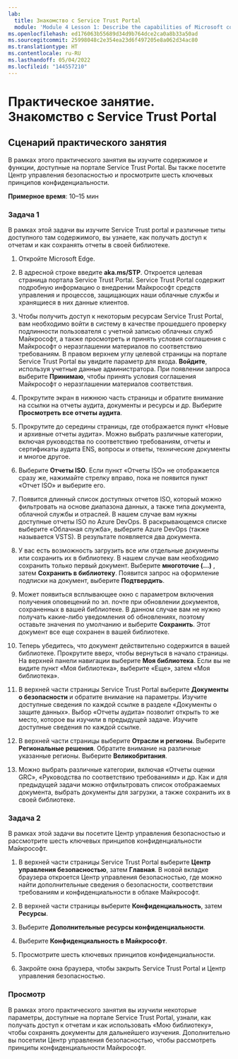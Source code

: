 ```yaml
---
lab:
  title: Знакомство с Service Trust Portal
  module: 'Module 4 Lesson 1: Describe the capabilities of Microsoft compliance solutions: Describe the compliance management capabilities of Microsoft'
ms.openlocfilehash: ed176063b55689d34d9b764dce2ca0a8b33a50ad
ms.sourcegitcommit: 25998048c2e354ea23d6f497205e8a062d34ac80
ms.translationtype: HT
ms.contentlocale: ru-RU
ms.lasthandoff: 05/04/2022
ms.locfileid: "144557210"
---
```

# <a name="lab-explore-the-service-trust-portal"></a>Практическое занятие. Знакомство с Service Trust Portal

## <a name="lab-scenario"></a>Сценарий практического занятия

В рамках этого практического занятия вы изучите содержимое и функции, доступные на портале Service Trust Portal. Вы также посетите Центр управления безопасностью и просмотрите шесть ключевых принципов конфиденциальности.

**Примерное время**: 10–15 мин

### <a name="task-1"></a>Задача 1

В рамках этой задачи вы изучите Service Trust portal и различные типы доступного там содержимого, вы узнаете, как получать доступ к отчетам и как сохранять отчеты в своей библиотеке.

1. Откройте Microsoft Edge.

1. В адресной строке введите **aka.ms/STP**.  Откроется целевая страница портала Service Trust Portal. Service Trust Portal содержит подробную информацию о внедрении Майкрософт средств управления и процессов, защищающих наши облачные службы и хранящиеся в них данные клиентов.

1. Чтобы получить доступ к некоторым ресурсам Service Trust Portal, вам необходимо войти в систему в качестве прошедшего проверку подлинности пользователя с учетной записью облачных служб Майкрософт, а также просмотреть и принять условия соглашения с Майкрософт о неразглашении материалов по соответствию требованиям. В правом верхнем углу целевой страницы на портале Service Trust Portal вы увидите параметр для входа.  **Войдите**, используя учетные данные администратора. При появлении запроса выберите **Принимаю**, чтобы принять условия соглашения Майкрософт о неразглашении материалов соответствия.

1. Прокрутите экран в нижнюю часть страницы и обратите внимание на ссылки на отчеты аудита, документы и ресурсы и др.  Выберите **Просмотреть все отчеты аудита**.

1. Прокрутите до середины страницы, где отображается пункт «Новые и архивные отчеты аудита».  Можно выбрать различные категории, включая руководства по соответствию требованиям, отчеты и сертификаты аудита ENS, вопросы и ответы, технические документы и многое другое.

1. Выберите **Отчеты ISO**.  Если пункт «Отчеты ISO» не отображается сразу же, нажимайте стрелку вправо, пока не появится пункт «Отчет ISO» и выберите его.

1. Появится длинный список доступных отчетов ISO, который можно фильтровать на основе диапазона данных, а также типа документа, облачной службы и отраслей.  В нашем случае вам нужны доступные отчеты ISO по Azure DevOps.  В раскрывающемся списке выберите «Облачная служба», выберите Azure DevOps (также называется VSTS).  В результате появляется два документа.

1. У вас есть возможность загрузить все или отдельные документы или сохранить их в библиотеку.  В нашем случае вам необходимо сохранить только первый документ.  Выберите **многоточие (...)** , затем **Сохранить в библиотеку**.  Появится запрос на оформление подписки на документ, выберите **Подтвердить**.

1. Может появиться всплывающее окно с параметром включения получения оповещений по эл. почте при обновлении документов, сохраненных в вашей библиотеке.  В данном случае вам не нужно получать какие-либо уведомления об обновлениях, поэтому оставьте значения по умолчанию и выберите **Сохранить**.  Этот документ все еще сохранен в вашей библиотеке.

1. Теперь убедитесь, что документ действительно содержится в вашей библиотеке. Прокрутите вверх, чтобы вернуться в начало страницы.  На верхней панели навигации выберите **Моя библиотека**.  Если вы не видите пункт «Моя библиотека», выберите «Еще», затем «Моя библиотека».

1. В верхней части страницы Service Trust Portal выберите **Документы о безопасности** и обратите внимание на параметры. Изучите доступные сведения по каждой ссылке в разделе «Документы о защите данных». Выбор «Отчеты аудита» позволит открыть то же место, которое вы изучили в предыдущей задаче.  Изучите доступные сведения по каждой ссылке.

1. В верхней части страницы выберите **Отрасли и регионы**.  Выберите **Региональные решения**. Обратите внимание на различные указанные регионы.  Выберите **Великобритания**.  

1. Можно выбрать различные категории,  включая «Отчеты оценки GRC», «Руководства по соответствию требованиям» и др.  Как и для предыдущей задачи можно отфильтровать список отображаемых документа, выбрать документы для загрузки, а также сохранить их в своей библиотеке.

### <a name="task-2"></a>Задача 2

В рамках этой задачи вы посетите Центр управления безопасностью и рассмотрите шесть ключевых принципов конфиденциальности Майкрософт.

1. В верхней части страницы Service Trust Portal выберите **Центр управления безопасностью**, затем **Главная**. В новой вкладке браузера откроется Центр управления безопасностью, где можно найти дополнительные сведения о безопасности, соответствии требованиям и конфиденциальности в облаке Майкрософт.

1. В верхней части страницы выберите **Конфиденциальность**, затем **Ресурсы**.

1. Выберите **Дополнительные ресурсы конфиденциальности**.

1. Выберите **Конфиденциальность в Майкрософт**.

1. Просмотрите шесть ключевых принципов конфиденциальности.

1. Закройте окна браузера, чтобы закрыть Service Trust Portal и Центр управления безопасностью.

### <a name="review"></a>Просмотр

В рамках этого практического занятия вы изучили некоторые параметры, доступные на портале Service Trust Portal, узнали, как получать доступ к отчетам и как использовать «Мою библиотеку», чтобы сохранять документы для дальнейшего изучения.  Дополнительно вы посетили Центр управления безопасностью, чтобы рассмотреть принципы конфиденциальности Майкрософт.
